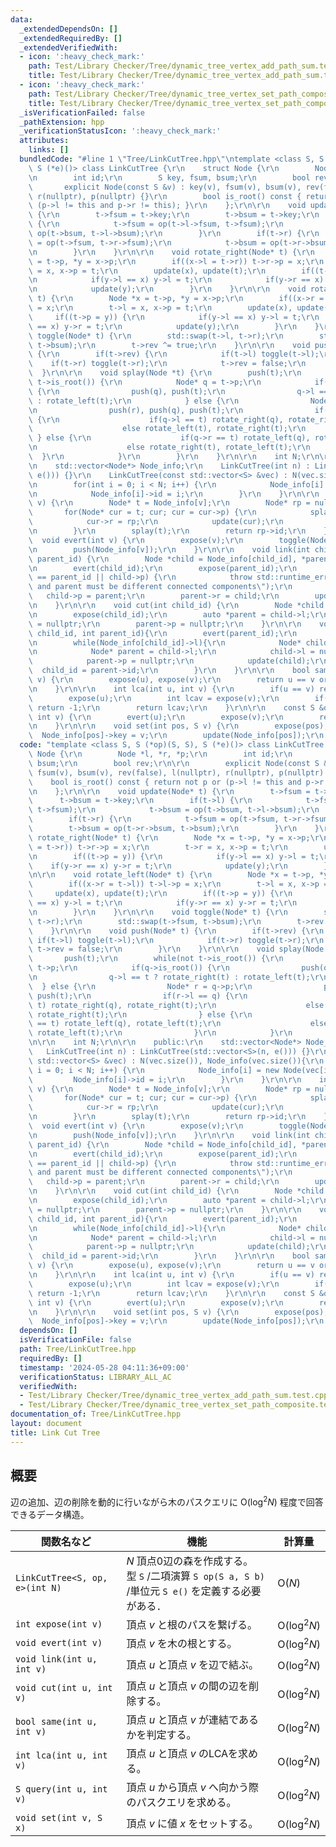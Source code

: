 ```yaml
---
data:
  _extendedDependsOn: []
  _extendedRequiredBy: []
  _extendedVerifiedWith:
  - icon: ':heavy_check_mark:'
    path: Test/Library Checker/Tree/dynamic_tree_vertex_add_path_sum.test.cpp
    title: Test/Library Checker/Tree/dynamic_tree_vertex_add_path_sum.test.cpp
  - icon: ':heavy_check_mark:'
    path: Test/Library Checker/Tree/dynamic_tree_vertex_set_path_composite.test.cpp
    title: Test/Library Checker/Tree/dynamic_tree_vertex_set_path_composite.test.cpp
  _isVerificationFailed: false
  _pathExtension: hpp
  _verificationStatusIcon: ':heavy_check_mark:'
  attributes:
    links: []
  bundledCode: "#line 1 \"Tree/LinkCutTree.hpp\"\ntemplate <class S, S (*op)(S, S),\
    \ S (*e)()> class LinkCutTree {\r\n    struct Node {\r\n        Node *l, *r, *p;\r\
    \n        int id;\r\n        S key, fsum, bsum;\r\n        bool rev;\r\n\r\n \
    \       explicit Node(const S &v) : key(v), fsum(v), bsum(v), rev(false), l(nullptr),\
    \ r(nullptr), p(nullptr) {}\r\n        bool is_root() const { return not p or\
    \ (p->l != this and p->r != this); }\r\n    };\r\n\r\n    void update(Node* t)\
    \ {\r\n        t->fsum = t->key;\r\n        t->bsum = t->key;\r\n        if(t->l)\
    \ {\r\n            t->fsum = op(t->l->fsum, t->fsum);\r\n            t->bsum =\
    \ op(t->bsum, t->l->bsum);\r\n        }\r\n        if(t->r) {\r\n            t->fsum\
    \ = op(t->fsum, t->r->fsum);\r\n            t->bsum = op(t->r->bsum, t->bsum);\r\
    \n        }\r\n    }\r\n\r\n    void rotate_right(Node* t) {\r\n        Node *x\
    \ = t->p, *y = x->p;\r\n        if((x->l = t->r)) t->r->p = x;\r\n        t->r\
    \ = x, x->p = t;\r\n        update(x), update(t);\r\n        if((t->p = y)) {\r\
    \n            if(y->l == x) y->l = t;\r\n            if(y->r == x) y->r = t;\r\
    \n            update(y);\r\n        }\r\n    }\r\n\r\n    void rotate_left(Node*\
    \ t) {\r\n        Node *x = t->p, *y = x->p;\r\n        if((x->r = t->l)) t->l->p\
    \ = x;\r\n        t->l = x, x->p = t;\r\n        update(x), update(t);\r\n   \
    \     if((t->p = y)) {\r\n            if(y->l == x) y->l = t;\r\n            if(y->r\
    \ == x) y->r = t;\r\n            update(y);\r\n        }\r\n    }\r\n\r\n    void\
    \ toggle(Node* t) {\r\n        std::swap(t->l, t->r);\r\n        std::swap(t->fsum,\
    \ t->bsum);\r\n        t->rev ^= true;\r\n    }\r\n\r\n    void push(Node* t)\
    \ {\r\n        if(t->rev) {\r\n            if(t->l) toggle(t->l);\r\n        \
    \    if(t->r) toggle(t->r);\r\n            t->rev = false;\r\n        }\r\n  \
    \  }\r\n\r\n    void splay(Node *t) {\r\n        push(t);\r\n        while(not\
    \ t->is_root()) {\r\n            Node* q = t->p;\r\n            if(q->is_root())\
    \ {\r\n                push(q), push(t);\r\n                q->l == t ? rotate_right(t)\
    \ : rotate_left(t);\r\n            } else {\r\n                Node* r = q->p;\r\
    \n                push(r), push(q), push(t);\r\n                if(r->l == q)\
    \ {\r\n                    if(q->l == t) rotate_right(q), rotate_right(t);\r\n\
    \                    else rotate_left(t), rotate_right(t);\r\n               \
    \ } else {\r\n                    if(q->r == t) rotate_left(q), rotate_left(t);\r\
    \n                    else rotate_right(t), rotate_left(t);\r\n              \
    \  }\r\n            }\r\n        }\r\n    }\r\n\r\n    int N;\r\n\r\n    public:\r\
    \n    std::vector<Node*> Node_info;\r\n    LinkCutTree(int n) : LinkCutTree(std::vector<S>(n,\
    \ e())) {}\r\n    LinkCutTree(const std::vector<S> &vec) : N(vec.size()), Node_info(vec.size()){\r\
    \n        for(int i = 0; i < N; i++) {\r\n            Node_info[i] = new Node(vec[i]);\r\
    \n            Node_info[i]->id = i;\r\n        }\r\n    }\r\n\r\n    int expose(int\
    \ v) {\r\n        Node* t = Node_info[v];\r\n        Node* rp = nullptr;\r\n \
    \       for(Node* cur = t; cur; cur = cur->p) {\r\n            splay(cur);\r\n\
    \            cur->r = rp;\r\n            update(cur);\r\n            rp = cur;\r\
    \n        }\r\n        splay(t);\r\n        return rp->id;\r\n    }\r\n\r\n  \
    \  void evert(int v) {\r\n        expose(v);\r\n        toggle(Node_info[v]);\r\
    \n        push(Node_info[v]);\r\n    }\r\n\r\n    void link(int child_id, int\
    \ parent_id) {\r\n        Node *child = Node_info[child_id], *parent = Node_info[parent_id];\r\
    \n        evert(child_id);\r\n        expose(parent_id);\r\n        if(child_id\
    \ == parent_id || child->p) {\r\n            throw std::runtime_error(\"child\
    \ and parent must be different connected components\");\r\n        }\r\n     \
    \   child->p = parent;\r\n        parent->r = child;\r\n        update(parent);\r\
    \n    }\r\n\r\n    void cut(int child_id) {\r\n        Node *child = Node_info[child_id];\r\
    \n        expose(child_id);\r\n        auto *parent = child->l;\r\n        child->l\
    \ = nullptr;\r\n        parent->p = nullptr;\r\n    }\r\n\r\n    void cut(int\
    \ child_id, int parent_id){\r\n        evert(parent_id);\r\n        expose(child_id);\r\
    \n        while(Node_info[child_id]->l){\r\n            Node* child = Node_info[child_id];\r\
    \n            Node* parent = child->l;\r\n            child->l = nullptr;\r\n\
    \            parent->p = nullptr;\r\n            update(child);\r\n          \
    \  child_id = parent->id;\r\n        }\r\n    }\r\n\r\n    bool same(int u, int\
    \ v) {\r\n        expose(u), expose(v);\r\n        return u == v or Node_info[u]->p;\r\
    \n    }\r\n\r\n    int lca(int u, int v) {\r\n        if(u == v) return u;\r\n\
    \        expose(u);\r\n        int lcav = expose(v);\r\n        if(not Node_info[u]->p)\
    \ return -1;\r\n        return lcav;\r\n    }\r\n\r\n    const S &query(int u,\
    \ int v) {\r\n        evert(u);\r\n        expose(v);\r\n        return Node_info[v]->fsum;\r\
    \n    }\r\n\r\n    void set(int pos, S v) {\r\n        expose(pos);\r\n      \
    \  Node_info[pos]->key = v;\r\n        update(Node_info[pos]);\r\n    }\r\n};\n"
  code: "template <class S, S (*op)(S, S), S (*e)()> class LinkCutTree {\r\n    struct\
    \ Node {\r\n        Node *l, *r, *p;\r\n        int id;\r\n        S key, fsum,\
    \ bsum;\r\n        bool rev;\r\n\r\n        explicit Node(const S &v) : key(v),\
    \ fsum(v), bsum(v), rev(false), l(nullptr), r(nullptr), p(nullptr) {}\r\n    \
    \    bool is_root() const { return not p or (p->l != this and p->r != this); }\r\
    \n    };\r\n\r\n    void update(Node* t) {\r\n        t->fsum = t->key;\r\n  \
    \      t->bsum = t->key;\r\n        if(t->l) {\r\n            t->fsum = op(t->l->fsum,\
    \ t->fsum);\r\n            t->bsum = op(t->bsum, t->l->bsum);\r\n        }\r\n\
    \        if(t->r) {\r\n            t->fsum = op(t->fsum, t->r->fsum);\r\n    \
    \        t->bsum = op(t->r->bsum, t->bsum);\r\n        }\r\n    }\r\n\r\n    void\
    \ rotate_right(Node* t) {\r\n        Node *x = t->p, *y = x->p;\r\n        if((x->l\
    \ = t->r)) t->r->p = x;\r\n        t->r = x, x->p = t;\r\n        update(x), update(t);\r\
    \n        if((t->p = y)) {\r\n            if(y->l == x) y->l = t;\r\n        \
    \    if(y->r == x) y->r = t;\r\n            update(y);\r\n        }\r\n    }\r\
    \n\r\n    void rotate_left(Node* t) {\r\n        Node *x = t->p, *y = x->p;\r\n\
    \        if((x->r = t->l)) t->l->p = x;\r\n        t->l = x, x->p = t;\r\n   \
    \     update(x), update(t);\r\n        if((t->p = y)) {\r\n            if(y->l\
    \ == x) y->l = t;\r\n            if(y->r == x) y->r = t;\r\n            update(y);\r\
    \n        }\r\n    }\r\n\r\n    void toggle(Node* t) {\r\n        std::swap(t->l,\
    \ t->r);\r\n        std::swap(t->fsum, t->bsum);\r\n        t->rev ^= true;\r\n\
    \    }\r\n\r\n    void push(Node* t) {\r\n        if(t->rev) {\r\n           \
    \ if(t->l) toggle(t->l);\r\n            if(t->r) toggle(t->r);\r\n           \
    \ t->rev = false;\r\n        }\r\n    }\r\n\r\n    void splay(Node *t) {\r\n \
    \       push(t);\r\n        while(not t->is_root()) {\r\n            Node* q =\
    \ t->p;\r\n            if(q->is_root()) {\r\n                push(q), push(t);\r\
    \n                q->l == t ? rotate_right(t) : rotate_left(t);\r\n          \
    \  } else {\r\n                Node* r = q->p;\r\n                push(r), push(q),\
    \ push(t);\r\n                if(r->l == q) {\r\n                    if(q->l ==\
    \ t) rotate_right(q), rotate_right(t);\r\n                    else rotate_left(t),\
    \ rotate_right(t);\r\n                } else {\r\n                    if(q->r\
    \ == t) rotate_left(q), rotate_left(t);\r\n                    else rotate_right(t),\
    \ rotate_left(t);\r\n                }\r\n            }\r\n        }\r\n    }\r\
    \n\r\n    int N;\r\n\r\n    public:\r\n    std::vector<Node*> Node_info;\r\n \
    \   LinkCutTree(int n) : LinkCutTree(std::vector<S>(n, e())) {}\r\n    LinkCutTree(const\
    \ std::vector<S> &vec) : N(vec.size()), Node_info(vec.size()){\r\n        for(int\
    \ i = 0; i < N; i++) {\r\n            Node_info[i] = new Node(vec[i]);\r\n   \
    \         Node_info[i]->id = i;\r\n        }\r\n    }\r\n\r\n    int expose(int\
    \ v) {\r\n        Node* t = Node_info[v];\r\n        Node* rp = nullptr;\r\n \
    \       for(Node* cur = t; cur; cur = cur->p) {\r\n            splay(cur);\r\n\
    \            cur->r = rp;\r\n            update(cur);\r\n            rp = cur;\r\
    \n        }\r\n        splay(t);\r\n        return rp->id;\r\n    }\r\n\r\n  \
    \  void evert(int v) {\r\n        expose(v);\r\n        toggle(Node_info[v]);\r\
    \n        push(Node_info[v]);\r\n    }\r\n\r\n    void link(int child_id, int\
    \ parent_id) {\r\n        Node *child = Node_info[child_id], *parent = Node_info[parent_id];\r\
    \n        evert(child_id);\r\n        expose(parent_id);\r\n        if(child_id\
    \ == parent_id || child->p) {\r\n            throw std::runtime_error(\"child\
    \ and parent must be different connected components\");\r\n        }\r\n     \
    \   child->p = parent;\r\n        parent->r = child;\r\n        update(parent);\r\
    \n    }\r\n\r\n    void cut(int child_id) {\r\n        Node *child = Node_info[child_id];\r\
    \n        expose(child_id);\r\n        auto *parent = child->l;\r\n        child->l\
    \ = nullptr;\r\n        parent->p = nullptr;\r\n    }\r\n\r\n    void cut(int\
    \ child_id, int parent_id){\r\n        evert(parent_id);\r\n        expose(child_id);\r\
    \n        while(Node_info[child_id]->l){\r\n            Node* child = Node_info[child_id];\r\
    \n            Node* parent = child->l;\r\n            child->l = nullptr;\r\n\
    \            parent->p = nullptr;\r\n            update(child);\r\n          \
    \  child_id = parent->id;\r\n        }\r\n    }\r\n\r\n    bool same(int u, int\
    \ v) {\r\n        expose(u), expose(v);\r\n        return u == v or Node_info[u]->p;\r\
    \n    }\r\n\r\n    int lca(int u, int v) {\r\n        if(u == v) return u;\r\n\
    \        expose(u);\r\n        int lcav = expose(v);\r\n        if(not Node_info[u]->p)\
    \ return -1;\r\n        return lcav;\r\n    }\r\n\r\n    const S &query(int u,\
    \ int v) {\r\n        evert(u);\r\n        expose(v);\r\n        return Node_info[v]->fsum;\r\
    \n    }\r\n\r\n    void set(int pos, S v) {\r\n        expose(pos);\r\n      \
    \  Node_info[pos]->key = v;\r\n        update(Node_info[pos]);\r\n    }\r\n};"
  dependsOn: []
  isVerificationFile: false
  path: Tree/LinkCutTree.hpp
  requiredBy: []
  timestamp: '2024-05-28 04:11:36+09:00'
  verificationStatus: LIBRARY_ALL_AC
  verifiedWith:
  - Test/Library Checker/Tree/dynamic_tree_vertex_add_path_sum.test.cpp
  - Test/Library Checker/Tree/dynamic_tree_vertex_set_path_composite.test.cpp
documentation_of: Tree/LinkCutTree.hpp
layout: document
title: Link Cut Tree
---
```


## 概要
辺の追加、辺の削除を動的に行いながら木のパスクエリに $\text{O}(\log^{2} N)$ 程度で回答できるデータ構造。<br>

|関数名など|機能|計算量|
|---------|----|-----|
| `LinkCutTree<S, op, e>(int N)` <br>| $N$ 頂点0辺の森を作成する。<br>型 `S` /二項演算 `S op(S a, S b)` /単位元 `S e()` を定義する必要がある．| $\text{O}(N)$ |
|`int expose(int v)`|頂点 $v$ と根のパスを繋げる。| $\text{O}(\log^{2} N)$ |
|`void evert(int v)`|頂点 $v$ を木の根とする。| $\text{O}(\log^{2} N)$ |
|`void link(int u, int v)`|頂点 $u$ と頂点 $v$ を辺で結ぶ。| $\text{O}(\log^{2} N)$ |
|`void cut(int u, int v)`|頂点 $u$ と頂点 $v$ の間の辺を削除する。| $\text{O}(\log^{2} N)$ |
|`bool same(int u, int v)`|頂点 $u$ と頂点 $v$ が連結であるかを判定する。| $\text{O}(\log^{2} N)$ |
|`int lca(int u, int v)`|頂点 $u$ と頂点 $v$ のLCAを求める。| $\text{O}(\log^{2} N)$ |
|`S query(int u, int v)`|頂点 $u$ から頂点 $v$ へ向かう際のパスクエリを求める。| $\text{O}(\log^{2} N)$ |
|`void set(int v, S x)`|頂点 $v$ に値 $x$ をセットする。| $\text{O}(\log^{2} N)$ |